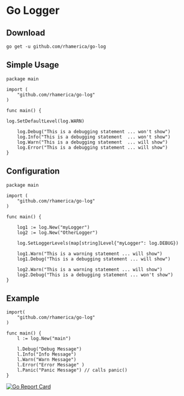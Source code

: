# Go Logger




## Download

    go get -u github.com/rhamerica/go-log


## Simple Usage

    package main
    
    import (
    	"github.com/rhamerica/go-log"
    )
    
    func main() {
	
	log.SetDefaultLevel(log.WARN)
	
    	log.Debug("This is a debugging statement ... won't show")
    	log.Info("This is a debugging statement  ... won't show")
    	log.Warn("This is a debugging statement  ... will show")
    	log.Error("This is a debugging statement ... will show")
    }


## Configuration


    package main
    
    import (
    	"github.com/rhamerica/go-log"
    )
    
    func main() {
    
    	log1 := log.New("myLogger")
    	log2 := log.New("OtherLogger")
    
    	log.SetLoggerLevels(map[string]Level{"myLogger": log.DEBUG})
    
    	log1.Warn("This is a warning statement ... will show")
    	log1.Debug("This is a debugging statement ... will show")
    
    	log2.Warn("This is a warning statement ... will show")
    	log2.Debug("This is a debugging statement ... won't show")
    }



## Example

    import(
        "github.com/rhamerica/go-log"
    ) 
     
    func main() {
        l := log.New("main")

        l.Debug("Debug Message")
        l.Info("Info Message")
        l.Warn("Warn Message")
        l.Error("Error Message" )
        l.Panic("Panic Message") // calls panic()
    }



[![Go Report Card](https://goreportcard.com/badge/github.com/rhamerica/go-logger)](https://goreportcard.com/report/github.com/rhamerica/go-logger)
